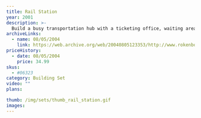 ```yaml
---
title: Rail Station 
year: 2001
description: >-
  Build a busy transportation hub with a ticketing office, waiting area and loading platform! The Rail Station is the perfect stopping point for all freight travelling aboard the RC Monorail Freighter (sold separately). Automatic doors even swing open and close as the Monorail passes into the Station where a waiting mechanic and his tool bench are ready for service. No batteries required. Includes 120 snap-fit building pieces.
archiveLinks:
  - name: 08/05/2004
    link: https://web.archive.org/web/20040805123353/http://www.rokenbok.com/catalog/pd_aa_rail_station.html
priceHistory:
  - date: 08/05/2004
    price: 34.99
skus:
  - #06323
category: Building Set
video: ""
plans:

thumb: /img/sets/thumb_rail_station.gif
images:
---
```

